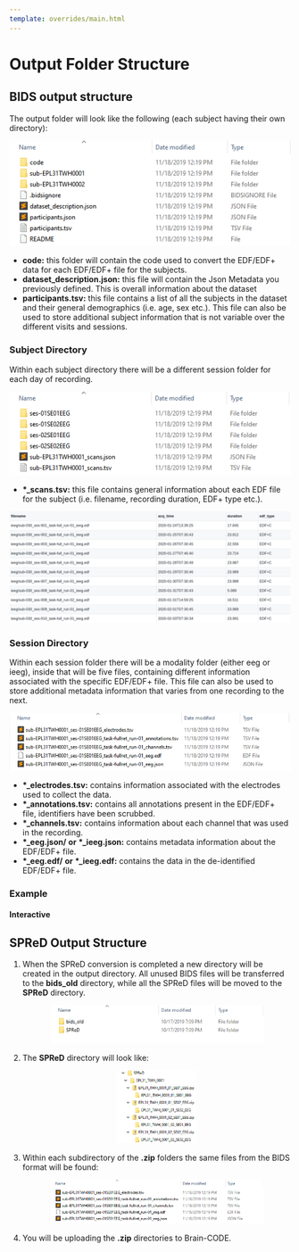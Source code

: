 ```yaml
---
template: overrides/main.html
---
```


# Output Folder Structure

## BIDS output structure

The output folder will look like the following (each subject having their own directory):

  <center><img src="../img/dir_structure_01.png" alt="drawing"/></center>

  * **code:** this folder will contain the code used to convert the EDF/EDF+ data for each EDF/EDF+ file for the subjects.
  * **dataset_description.json:** this file will contain the Json Metadata you previously defined. This is overall information about the dataset
  * **participants.tsv:** this file contains a list of all the subjects in the dataset and their general demographics (i.e. age, sex etc.). This file can also be used to store additional subject information that is not variable over the different visits and sessions. 

### Subject Directory

Within each subject directory there will be a different session folder for each day of recording.
  
   <center><img src="../img/sub_dir_structure_01.png" alt="drawing"/></center>

  * **\*_scans.tsv:** this file contains general information about each EDF file for the subject (i.e. filename, recording duration, EDF+ type etc.).

  <center><img src="../img/scans_tsv.png" alt="drawing"/></center>

### Session Directory

Within each session folder there will be a modality folder (either eeg or ieeg), inside that will be five files, containing different information associated with the specific EDF/EDF+ file. This file can also be used to store additional metadata information that varies from one recording to the next.

   <center><img src="../img/ses_dir_structure_01.png" alt="drawing"/></center>

  * **\*_electrodes.tsv:** contains information associated with the electrodes used to collect the data.
  * **\*_annotations.tsv:** contains all annotations present in the EDF/EDF+ file, identifiers have been scrubbed.
  * **\*_channels.tsv:** contains information about each channel that was used in the recording.
  * **\*\_eeg.json/** **or** **\*\_ieeg.json:** contains metadata information about the EDF/EDF+ file.
  * **\*\_eeg.edf/** **or** **\*\_ieeg.edf:** contains the data in the de-identified EDF/EDF+ file.

### Example

#### Interactive

<div id="tree"></div>
<script>
    $(document).ready(function() {
      $.ajax({
          url : "../../assets/bids_dir.json",
          dataType: "text",
          success : function (tree) {
              $('#tree').bstreeview({ data: tree });
          }
      });
});
</script>

## SPReD Output Structure

1. When the SPReD conversion is completed a new directory will be created in the output directory. All unused BIDS files will be transferred to the **bids_old** directory, while all the SPReD files will be moved to the **SPReD** directory.

    <center><img src="../img/bids_spred_02.png" alt="drawing" style="width:80%;"/></center>

2. The **SPReD** directory will look like:

    <center><img src="../img/bids_spred_03.png" alt="drawing" style="width:30%;"/></center>

3. Within each subdirectory of the **.zip** folders the same files from the BIDS format will be found:

    <center><img src="../img/bids_spred_04.png" alt="drawing" style="width:80%;"/></center>

4. You will be uploading the **.zip** directories to Brain-CODE.

<br><br>
